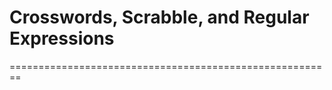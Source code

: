 # Crosswords, Scrabble, and Regular Expressions
========================================================




